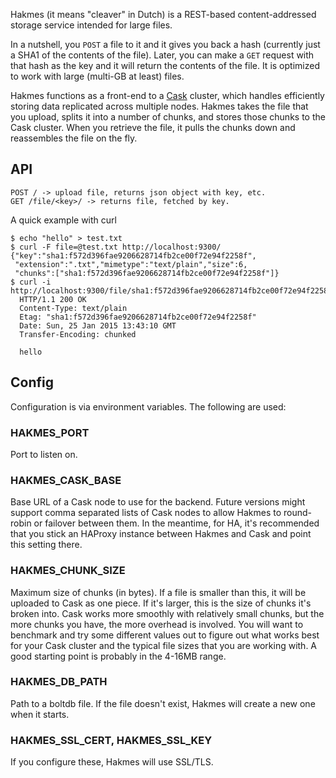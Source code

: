 Hakmes (it means "cleaver" in Dutch) is a REST-based
content-addressed storage service intended for large files.

In a nutshell, you `POST` a file to it and it gives you back a hash
(currently just a SHA1 of the contents of the file). Later, you can
make a `GET` request with that hash as the key and it will return the
contents of the file. It is optimized to work with large (multi-GB at
least) files.

Hakmes functions as a front-end to a
[Cask](https://github.com/thraxil/cask/) cluster, which handles
efficiently storing data replicated across multiple nodes. Hakmes
takes the file that you upload, splits it into a number of chunks, and
stores those chunks to the Cask cluster. When you retrieve the file,
it pulls the chunks down and reassembles the file on the fly.

## API

    POST / -> upload file, returns json object with key, etc.
    GET /file/<key>/ -> returns file, fetched by key.

A quick example with curl

    $ echo "hello" > test.txt
    $ curl -F file=@test.txt http://localhost:9300/
    {"key":"sha1:f572d396fae9206628714fb2ce00f72e94f2258f",
     "extension":".txt","mimetype":"text/plain","size":6,
     "chunks":["sha1:f572d396fae9206628714fb2ce00f72e94f2258f"]}
    $ curl -i http://localhost:9300/file/sha1:f572d396fae9206628714fb2ce00f72e94f2258f/
      HTTP/1.1 200 OK
      Content-Type: text/plain
      Etag: "sha1:f572d396fae9206628714fb2ce00f72e94f2258f"
      Date: Sun, 25 Jan 2015 13:43:10 GMT
      Transfer-Encoding: chunked
      
      hello


## Config

Configuration is via environment variables. The following are used:

### HAKMES_PORT

Port to listen on.

### HAKMES_CASK_BASE

Base URL of a Cask node to use for the backend. Future versions might
support comma separated lists of Cask nodes to allow Hakmes to
round-robin or failover between them. In the meantime, for HA, it's
recommended that you stick an HAProxy instance between Hakmes and Cask
and point this setting there.

### HAKMES_CHUNK_SIZE

Maximum size of chunks (in bytes). If a file is smaller than this, it will be
uploaded to Cask as one piece. If it's larger, this is the size of
chunks it's broken into. Cask works more smoothly with relatively
small chunks, but the more chunks you have, the more overhead is
involved. You will want to benchmark and try some different values out
to figure out what works best for your Cask cluster and the typical
file sizes that you are working with. A good starting point is
probably in the 4-16MB range.

### HAKMES_DB_PATH

Path to a boltdb file. If the file doesn't exist, Hakmes will create a new
one when it starts.

### HAKMES_SSL_CERT, HAKMES_SSL_KEY

If you configure these, Hakmes will use SSL/TLS.
